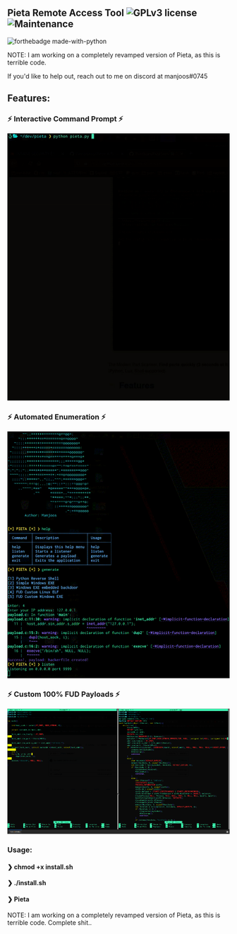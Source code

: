 ## Pieta Remote Access Tool ![GPLv3 license](https://img.shields.io/badge/License-GPLv3-blue.svg) ![Maintenance](https://img.shields.io/badge/Maintained%3F-yes-green.svg)
![forthebadge made-with-python](http://ForTheBadge.com/images/badges/made-with-python.svg)

NOTE: I am working on a completely revamped version of Pieta, as this is terrible code.

If you'd like to help out, reach out to me on discord at manjoos#0745

## Features:

### ⚡ Interactive Command Prompt ⚡

![image](./images/example.gif)

### ⚡ Automated Enumeration ⚡
  
![image](./images/demo.gif)

### ⚡ Custom 100% FUD Payloads ⚡

![image](./images/output-onlinepngtools.png)

### Usage: 

#### ❯ chmod +x install.sh

#### ❯ ./install.sh

#### ❯ Pieta



NOTE: I am working on a completely revamped version of Pieta, as this is terrible code. Complete shit..
